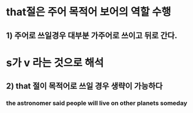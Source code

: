 # that절은 주어 목적어 보어의 역할 수행

## 1) 주어로 쓰일경우 대부분 가주어로 쓰이고 뒤로 간다.

# s가 v 라는 것으로 해석 

## 2) that 절이 목적어로 쓰일 경우 생략이 가능하다
### the astronomer said people will live on other planets someday


# 

